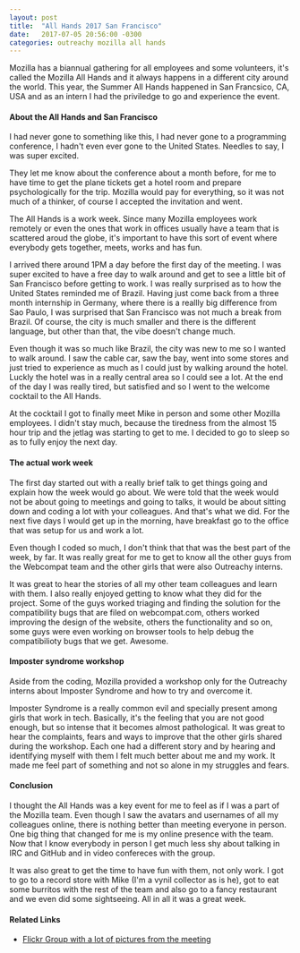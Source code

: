 ```yaml
---
layout: post
title:  "All Hands 2017 San Francisco"
date:   2017-07-05 20:56:00 -0300
categories: outreachy mozilla all hands
---
```


Mozilla has a biannual gathering for all employees and some volunteers, it's called the Mozilla All Hands and it always happens in a different city around the world. This year, the Summer All Hands happened in San Francsico, CA, USA and as an intern I had the priviledge to go and experience the event.

#### About the All Hands and San Francisco

I had never gone to something like this, I had never gone to a programming conference, I hadn't even ever gone to the United States. Needles to say, I was super excited. 

They let me know about the conference about a month before, for me to have time to get the plane tickets get a hotel room and prepare psychologically for the trip. Mozilla would pay for everything, so it was not much of a thinker, of course I accepted the invitation and went.

The All Hands is a work week. Since many Mozilla employees work remotely or even the ones that work in offices usually have a team that is scattered aroud the globe, it's important to have this sort of event where everybody gets together, meets, works and has fun.

I arrived there around 1PM a day before the first day of the meeting. I was super excited to have a free day to walk around and get to see a little bit of San Francisco before getting to work. I was really surprised as to how the United States reminded me of Brazil. Having just come back from a three month internship in Germany, where there is a reallly big difference from Sao Paulo, I was surprised that San Francisco was not much a break from Brazil. Of course, the city is much smaller and there is the different language, but other than that, the vibe doesn't change much.

Even though it was so much like Brazil, the city was new to me so I wanted to walk around. I saw the cable car, saw the bay, went into some stores and just tried to experience as much as I could just by walking around the hotel. Luckly the hotel was in a really central area so I could see a lot. At the end of the day I was really tired, but satisfied and so I went to the welcome cocktail to the All Hands.

At the cocktail I got to finally meet Mike in person and some other Mozilla employees. I didn't stay much, because the tiredness from the almost 15 hour trip and the jetlag was starting to get to me. I decided to go to sleep so as to fully enjoy the next day.

#### The actual work week

The first day started out with a really brief talk to get things going and explain how the week would go about. We were told that the week would not be about going to meetings and going to talks, it would be about sitting down and coding a lot with your colleagues. And that's what we did. For the next five days I would get up in the morning, have breakfast go to the office that was setup for us and work a lot.

Even though I coded so much, I don't think that that was the best part of the week, by far. It was really great for me to get to know all the other guys from the Webcompat team and the other girls that were also Outreachy interns.

It was great to hear the stories of all my other team colleagues and learn with them. I also really enjoyed getting to know what they did for the project. Some of the guys worked triaging and finding the solution for the compatibility bugs that are filed on webcompat.com, others worked improving the design of the website, others the functionality and so on, some guys were even working on browser tools to help debug the compatibilioty bugs that we get. Awesome.

#### Imposter syndrome workshop

Aside from the coding, Mozilla provided a workshop only for the Outreachy interns about Imposter Syndrome and how to try and overcome it.

Imposter Syndrome is a really common evil and specially present among girls that work in tech. Basically, it's the feeling that you are not good enough, but so intense that it becomes almost pathological. It was great to hear the complaints, fears and ways to improve that the other girls shared during the workshop. Each one had a different story and by hearing and identifying myself with them I felt much better about me and my work. It made me feel part of something and not so alone in my struggles and fears.

#### Conclusion

I thought the All Hands was a key event for me to feel as if I was a part of the Mozilla team. Even though I saw the avatars and usernames of all my colleagues online, there is nothing better than meeting everyone in person. One big thing that changed for me is my online presence with the team. Now that I know everybody in person I get much less shy about talking in IRC and GitHub and in video confereces with the group.

It was also great to get the time to have fun with them, not only work. I got to go to a record store with Mike (I'm a vynil collector as is he), got to eat some burritos with the rest of the team and also go to a fancy restaurant and we even did some sightseeing. All in all it was a great week.

#### Related Links

- [Flickr Group with a lot of pictures from the meeting](https://www.flickr.com/groups/sfallhands2017/)
